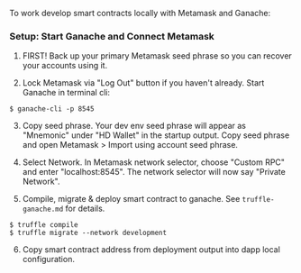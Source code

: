 To work develop smart contracts locally with Metamask and Ganache:

### Setup: Start Ganache and Connect Metamask

1. FIRST! Back up your primary Metamask seed phrase so you can recover your accounts using it.

2. Lock Metamask via "Log Out" button if you haven't already.
Start Ganache in terminal cli:
```
$ ganache-cli -p 8545
```

3. Copy seed phrase. Your dev env seed phrase will appear as "Mnemonic" under "HD Wallet" in the startup output. Copy seed phrase and open Metamask > Import using account seed phrase.

4. Select Network. In Metamask network selector, choose "Custom RPC" and enter "localhost:8545". The network selector will now say "Private Network".

5. Compile, migrate & deploy smart contract to ganache. See `truffle-ganache.md` for details.
```
$ truffle compile
$ truffle migrate --network development
```

6. Copy smart contract address from deployment output into dapp local configuration.
